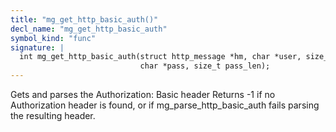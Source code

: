 ```yaml
---
title: "mg_get_http_basic_auth()"
decl_name: "mg_get_http_basic_auth"
symbol_kind: "func"
signature: |
  int mg_get_http_basic_auth(struct http_message *hm, char *user, size_t user_len,
                             char *pass, size_t pass_len);
---
```


Gets and parses the Authorization: Basic header
Returns -1 if no Authorization header is found, or if
mg_parse_http_basic_auth
fails parsing the resulting header. 


